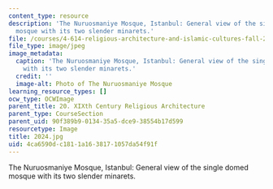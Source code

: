 ```yaml
---
content_type: resource
description: 'The Nuruosmaniye Mosque, Istanbul: General view of the single domed
  mosque with its two slender minarets.'
file: /courses/4-614-religious-architecture-and-islamic-cultures-fall-2002/4ca6590dc1811a1638171057da54f91f_2024.jpg
file_type: image/jpeg
image_metadata:
  caption: 'The Nuruosmaniye Mosque, Istanbul: General view of the single domed mosque
    with its two slender minarets.'
  credit: ''
  image-alt: Photo of The Nuruosmaniye Mosque
learning_resource_types: []
ocw_type: OCWImage
parent_title: 20. XIXth Century Religious Architecture
parent_type: CourseSection
parent_uid: 90f389b9-0134-35a5-dce9-38554b17d599
resourcetype: Image
title: 2024.jpg
uid: 4ca6590d-c181-1a16-3817-1057da54f91f
---
```

The Nuruosmaniye Mosque, Istanbul: General view of the single domed mosque with its two slender minarets.

